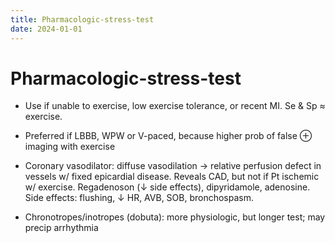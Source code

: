 ```yaml
---
title: Pharmacologic-stress-test
date: 2024-01-01
---
```


# Pharmacologic-stress-test

- Use if unable to exercise, low exercise tolerance, or recent MI. Se & Sp ≈ exercise.

- Preferred if LBBB, WPW or V-paced, because higher prob of false ⊕ imaging with exercise

- Coronary vasodilator: diffuse vasodilation → relative perfusion defect in vessels w/ fixed epicardial disease. Reveals CAD, but not if Pt ischemic w/ exercise. Regadenoson (↓ side effects), dipyridamole, adenosine. Side effects: flushing, ↓ HR, AVB, SOB, bronchospasm.

- Chronotropes/inotropes (dobuta): more physiologic, but longer test; may precip arrhythmia
